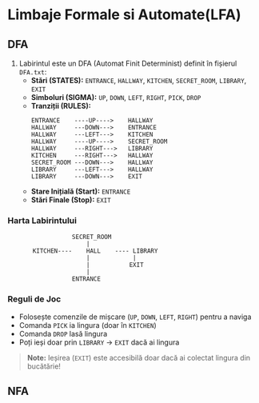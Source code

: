 # Limbaje Formale si Automate(LFA)

## DFA

1. Labirintul este un DFA (Automat Finit Determinist) definit în fișierul `DFA.txt`:
    - **Stări (STATES):** `ENTRANCE`, `HALLWAY`, `KITCHEN`, `SECRET_ROOM`, `LIBRARY`, `EXIT`
    - **Simboluri (SIGMA):** `UP`, `DOWN`, `LEFT`, `RIGHT`, `PICK`, `DROP`
    - **Tranziții (RULES):**
        ```
        ENTRANCE    ----UP---->    HALLWAY
        HALLWAY     ---DOWN--->    ENTRANCE
        HALLWAY     ---LEFT--->    KITCHEN
        HALLWAY     ----UP---->    SECRET_ROOM
        HALLWAY     ---RIGHT--->   LIBRARY
        KITCHEN     ---RIGHT--->   HALLWAY
        SECRET_ROOM ---DOWN--->    HALLWAY
        LIBRARY     ---LEFT--->    HALLWAY
        LIBRARY     ---DOWN--->    EXIT
        ```
    - **Stare Inițială (Start):** `ENTRANCE`
    - **Stări Finale (Stop):** `EXIT`

### Harta Labirintului
                      SECRET_ROOM
                          |
           KITCHEN----    HALL    ---- LIBRARY
                          |            |
                          |           EXIT
                          |
                      ENTRANCE

### Reguli de Joc
- Folosește comenzile de mișcare (`UP`, `DOWN`, `LEFT`, `RIGHT`) pentru a naviga
- Comanda `PICK` ia lingura (doar în `KITCHEN`)
- Comanda `DROP` lasă lingura
- Poți ieși doar prin `LIBRARY` -> `EXIT` dacă ai lingura

> **Note:** Ieșirea (`EXIT`) este accesibilă doar dacă ai colectat lingura din bucătărie!
## NFA
